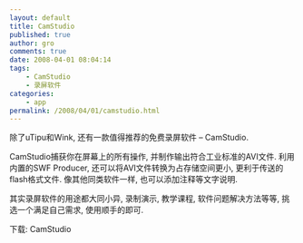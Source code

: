 ```yaml
---
layout: default
title: CamStudio
published: true
author: gro
comments: true
date: 2008-04-01 08:04:14
tags:
    - CamStudio
    - 录屏软件
categories:
    - app
permalink: /2008/04/01/camstudio.html
---
```

除了uTipu和Wink, 还有一款值得推荐的免费录屏软件 &#8211; CamStudio.

[][1]

CamStudio捕获你在屏幕上的所有操作, 并制作输出符合工业标准的AVI文件. 利用内置的SWF Producer, 还可以将AVI文件转换为占存储空间更小, 更利于传送的flash格式文件. 像其他同类软件一样, 也可以添加注释等文字说明.

其实录屏软件的用途都大同小异, 录制演示, 教学课程, 软件问题解决方法等等, 挑选一个满足自己需求, 使用顺手的即可.

下载: CamStudio

 [1]: http://getfreeware.net/wp-content/uploads/2008/04/camstudio.gif